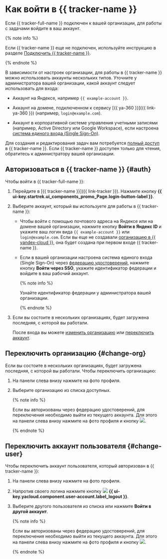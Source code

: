 # Как войти в {{ tracker-name }}

Если {{ tracker-full-name }} подключен к вашей организации, для работы с задачами войдите в ваш аккаунт. 

{% note info %}

Если {{ tracker-name }} еще не подключен, используйте инструкцию в разделе [Подключить {{ tracker-name }}](../enable-tracker.md).

{% endnote %}

В зависимости от настроек организации, для работы в {{ tracker-name }} можно использовать аккаунты нескольких типов. Уточните у администратора вашей организации, какой аккаунт следует использовать для входа:

* Аккаунт на Яндексе, например `{{ example-account }}`.

* Аккаунт на домене, подключенном к сервису [{{ ya-360 }}]({{ link-ya-360 }}) (например, `login@example.com`).

* Аккаунт в корпоративной системе управления учетными записями (например, Active Directory или Google Workspace), если настроена [система единого входа (Single Sign-On)](../../organization/concepts/add-federation.md).

Для создания и редактирования задач вам потребуется [полный доступ](../access.md) в {{ tracker-name }}. Если {{ tracker-name }} доступен только для чтения, обратитесь к администратору вашей организации.

## Авторизоваться в {{ tracker-name }} {#auth}

Чтобы войти в {{ tracker-full-name }}:

1. Перейдите в [{{ tracker-name }}]({{ link-tracker }}). Нажмите кнопку **{{ ui-key.startrek.ui_components_promo_Page.login-button-label }}**.

1. Выберите аккаунт, который вы используете для работы в {{ tracker-name }}:

	* Чтобы войти с помощью почтового адреса на Яндексе или на домене вашей организации, нажмите кнопку **Войти в Яндекс ID** и укажите ваш логин вида `{{ example-account }}` или `login@example.com`. Если вы еще не создавали [организацию в {{ yandex-cloud }}](../../organization/), она будет создана при первом входе {{ tracker-name }}.

	* Если в вашей организации настроена система единого входа (Single Sign-On) через [федерацию удостоверений](../add-users.md#federation), нажмите кнопку **Войти через SSO**, укажите идентификатор федерации и войдите в ваш рабочий аккаунт.

		{% note info %}

		Узнайте идентификатор федерации у администратора вашей организации.

		{% endnote %}

1. Если вы состоите в нескольких организациях, будет загружена последняя, с которой вы работали. 

	После входа вы можете [изменить организацию](#change-org) или [переключить аккаунт](#change-user). 

## Переключить организацию {#change-org}

Если вы состоите в нескольких организациях, будет загружена последняя, с которой вы работали. Чтобы переключить организацию:

1. На панели слева внизу нажмите на фото профиля.

1. Выберите организацию из списка доступных.

	{% note info %}

	Если вы авторизованы через федерацию удостоверений, для переключения необходимо выйти из текущего аккаунта. Для этого на панели слева внизу нажмите на фото профиля и кнопку ![](../../_assets/tracker/svg/logout.svg).

	{% endnote %}

## Переключить аккаунт пользователя {#change-user}
	
Чтобы переключить аккаунт пользователя, который авторизован в {{ tracker-name }}:

1. На панели слева внизу нажмите на фото профиля.

1. Напротив своего логина нажмите кнопку ![](../../_assets/tracker/svg/logout.svg) **{{ ui-key.yacloud.component.user-account.label_logout }}**.

1. Выберите другого пользователя из списка или нажмите **Войти в другой аккаунт**. 
	
	{% note info %}

	Если вы авторизованы через федерацию удостоверений, для переключения необходимо выйти из текущего аккаунта. Для этого на панели слева внизу нажмите на фото профиля и кнопку ![](../../_assets/tracker/svg/logout.svg).

	{% endnote %}
